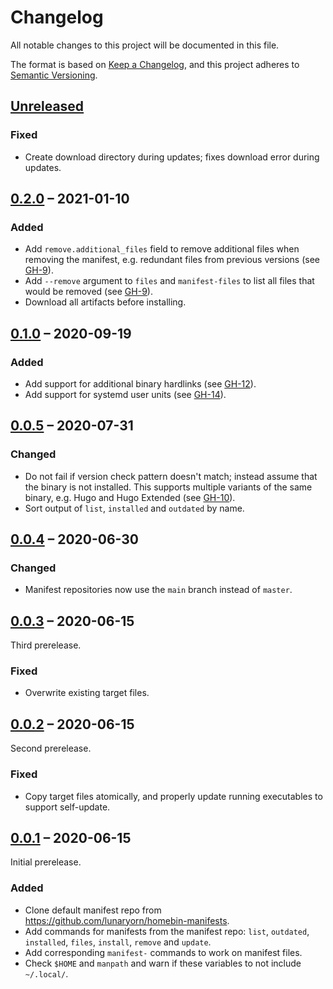 # Changelog
All notable changes to this project will be documented in this file.

The format is based on [Keep a Changelog](https://keepachangelog.com/en/1.0.0/),
and this project adheres to [Semantic Versioning](https://semver.org/spec/v2.0.0.html).

## [Unreleased]

### Fixed
- Create download directory during updates; fixes download error during updates.

## [0.2.0] – 2021-01-10

### Added

- Add `remove.additional_files` field to remove additional files when removing the manifest, e.g. redundant files from previous versions (see [GH-9]).
- Add `--remove` argument to `files` and `manifest-files` to list all files that would be removed (see [GH-9]).
- Download all artifacts before installing.

[GH-9]: https://github.com/lunaryorn/homebins/issues/9
  
## [0.1.0] – 2020-09-19

### Added

- Add support for additional binary hardlinks (see [GH-12]).
- Add support for systemd user units (see [GH-14]).

[GH-12]: https://github.com/lunaryorn/homebins/issues/12
[GH-14]: https://github.com/lunaryorn/homebins/issues/14

## [0.0.5] – 2020-07-31

### Changed

- Do not fail if version check pattern doesn't match; instead assume that the binary is not installed.
    This supports multiple variants of the same binary, e.g. Hugo and Hugo Extended (see [GH-10]).
- Sort output of `list`, `installed` and `outdated` by name.

[GH-10]: https://github.com/lunaryorn/homebins/issues/10

## [0.0.4] – 2020-06-30

### Changed

- Manifest repositories now use the `main` branch instead of `master`.

## [0.0.3] – 2020-06-15

Third prerelease.

### Fixed

- Overwrite existing target files.

## [0.0.2] – 2020-06-15

Second prerelease.

### Fixed

- Copy target files atomically, and properly update running executables to support self-update.

## [0.0.1] – 2020-06-15

Initial prerelease.

### Added

- Clone default manifest repo from <https://github.com/lunaryorn/homebin-manifests>.
- Add commands for manifests from the manifest repo: `list`, `outdated`, `installed`, `files`, `install`, `remove` and `update`.
- Add corresponding `manifest-` commands to work on manifest files.
- Check `$HOME` and `manpath` and warn if these variables to not include `~/.local/`.

[0.0.1]: https://github.com/lunaryorn/homebins/releases/tag/v0.0.1
[0.0.2]: https://github.com/lunaryorn/homebins/compare/v0.0.1...v0.0.2
[0.0.3]: https://github.com/lunaryorn/homebins/compare/v0.0.2...v0.0.3
[0.0.4]: https://github.com/lunaryorn/homebins/compare/v0.0.3...v0.0.4
[0.0.5]: https://github.com/lunaryorn/homebins/compare/v0.0.4...v0.0.5
[0.1.0]: https://github.com/lunaryorn/homebins/compare/v0.0.5...v0.1.0
[0.2.0]: https://github.com/lunaryorn/homebins/compare/v0.1.0...v0.2.0
[Unreleased]: https://github.com/lunaryorn/homebins/compare/v0.2.0...HEAD
